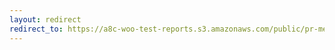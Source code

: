 ```yaml
---
layout: redirect
redirect_to: https://a8c-woo-test-reports.s3.amazonaws.com/public/pr-merge/44803/api/index.html
---
```

